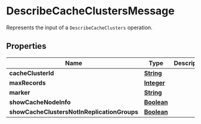 

# DescribeCacheClustersMessage

Represents the input of a <code>DescribeCacheClusters</code> operation.

## Properties

| Name | Type | Description | Notes |
|------------ | ------------- | ------------- | -------------|
|**cacheClusterId** | [**String**](String.md) |  |  [optional] |
|**maxRecords** | [**Integer**](Integer.md) |  |  [optional] |
|**marker** | [**String**](String.md) |  |  [optional] |
|**showCacheNodeInfo** | [**Boolean**](Boolean.md) |  |  [optional] |
|**showCacheClustersNotInReplicationGroups** | [**Boolean**](Boolean.md) |  |  [optional] |



